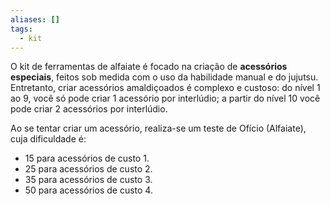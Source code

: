 ```yaml
---
aliases: []
tags:
  - kit
---
```

 
O kit de ferramentas de alfaiate é focado na criação de **acessórios especiais**, feitos sob medida com o uso da habilidade manual e do jujutsu. Entretanto, criar acessórios amaldiçoados é complexo e custoso: do nível 1 ao 9, você só pode criar 1 acessório por interlúdio; a partir do nível 10 você pode criar 2 acessórios por interlúdio.  

Ao se tentar criar um acessório, realiza-se um teste de Ofício (Alfaiate), cuja dificuldade é:  
- 15 para acessórios de custo 1.  
- 25 para acessórios de custo 2.  
- 35 para acessórios de custo 3.  
- 50 para acessórios de custo 4.